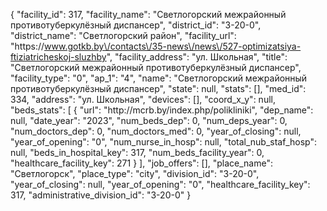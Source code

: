 {
    "facility_id": 317,
    "facility_name": "Светлогорский межрайонный противотуберкулёзный диспансер",
    "district_id": "3-20-0",
    "district_name": "Светлогорский район",
    "facility_url": "https:\/\/www.gotkb.by\/contacts\/35-news\/news\/527-optimizatsiya-ftiziatricheskoj-sluzhby",
    "facility_address": "ул. Школьная",
    "title": "Светлогорский межрайонный противотуберкулёзный диспансер",
    "facility_type": "0",
    "ap_1": "4",
    "name": "Светлогорский межрайонный противотуберкулёзный диспансер",
    "state": null,
    "stats": [],
    "med_id": 334,
    "address": "ул. Школьная",
    "devices": [],
    "coord_x_y": null,
    "beds_stats": [
        {
            "url": "http:\/\/mcrb.by\/index.php\/polikliniki",
            "dep_name": null,
            "date_year": "2023",
            "num_beds_dep": 0,
            "num_deps_year": 0,
            "num_doctors_dep": 0,
            "num_doctors_med": 0,
            "year_of_closing": null,
            "year_of_opening": "0",
            "num_nurse_in_hosp": null,
            "total_nub_staf_hosp": null,
            "beds_in_hospital_key": 317,
            "num_beds_facility_year": 0,
            "healthcare_facility_key": 271
        }
    ],
    "job_offers": [],
    "place_name": "Светлогорск",
    "place_type": "city",
    "division_id": "3-20-0",
    "year_of_closing": null,
    "year_of_opening": "0",
    "healthcare_facility_key": 317,
    "administrative_division_id": "3-20-0"
}